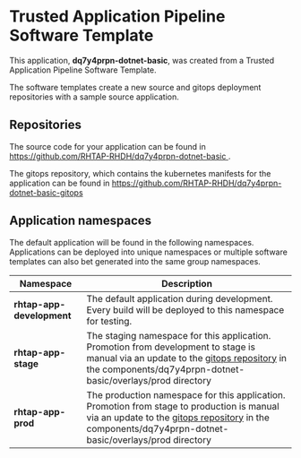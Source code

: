 # Trusted Application Pipeline Software Template

This application, **dq7y4prpn-dotnet-basic**, was created from a Trusted Application Pipeline Software Template.

The software templates create a new source and gitops deployment repositories with a sample source application. 

## Repositories

The source code for your application can be found in [https://github.com/RHTAP-RHDH/dq7y4prpn-dotnet-basic ](https://github.com/RHTAP-RHDH/dq7y4prpn-dotnet-basic ).
 
The gitops repository, which contains the kubernetes manifests for the application can be found in 
[https://github.com/RHTAP-RHDH/dq7y4prpn-dotnet-basic-gitops ](https://github.com/RHTAP-RHDH/dq7y4prpn-dotnet-basic-gitops ) 

## Application namespaces 

The default application will be found in the following namespaces. Applications can be deployed into unique namespaces or multiple software templates can also bet generated into the same group namespaces.  

|  Namespace   |  Description   |  
| -------- | -------- |   
| **rhtap-app-development** | The default application during development. Every build will be deployed to this namespace for testing. | 
| **rhtap-app-stage** | The staging namespace for this application. Promotion from development to stage is manual via an update to the [gitops repository](https://github.com/RHTAP-RHDH/dq7y4prpn-dotnet-basic-gitops ) in the components/dq7y4prpn-dotnet-basic/overlays/prod directory |  
| **rhtap-app-prod** | The production namespace for this application. Promotion from stage to production is manual via an update to the [gitops repository](https://github.com/RHTAP-RHDH/dq7y4prpn-dotnet-basic-gitops ) in the components/dq7y4prpn-dotnet-basic/overlays/prod directory | 